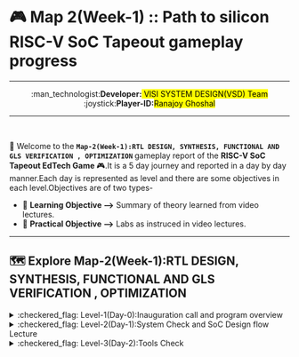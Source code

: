 # 🎮 Map 2(Week-1) :: Path to silicon RISC-V SoC Tapeout gameplay progress
***
<div align="center">:man_technologist:<b>Developer:</b><mark> VlSI SYSTEM DESIGN(VSD) Team</mark></div>
<div align="center">:joystick:<b>Player-ID:</b><mark>Ranajoy Ghoshal</mark></div>

***

<br>

:rocket: Welcome to the <b>`Map-2(Week-1):RTL DESIGN, SYNTHESIS, FUNCTIONAL AND GLS VERIFICATION , OPTIMIZATION` </b> gameplay report of the <b> RISC-V SoC Tapeout EdTech Game </b> :video_game:.It is a 5 day journey and reported in a day by day manner.Each day is represented as level and there are some objectives in each level.Objectives are of two types-

- :book: <b>Learning Objective --></b> Summary of theory learned from video lectures.
- :dart: <b>Practical Objective --></b> Labs as instruced in video lectures.


---

## 🗺️ Explore Map-2(Week-1):RTL DESIGN, SYNTHESIS, FUNCTIONAL AND GLS VERIFICATION , OPTIMIZATION
  <details>
  <summary>:checkered_flag: Level-1(Day-0):Inauguration call and program overview </summary>
    
  ##  :checkered_flag: Level-1(Day-0): Inauguration call and program overview
  :rocket:The journey starts with the inauguration call on 📆 18<sup>th</sup> September,2025 ⏲️ from 8:00 pm to 9:00 pm.
  <br>
  :walking: <b>[Explore Level-1 Gameplay](Map_1/Level_1/readme.md)</b>
  <br>
  :chart_with_upwards_trend: <b>Level-1 Status:</b> :white_check_mark: Completed
  </details>

  <details>
  <summary>:checkered_flag: Level-2(Day-1):System Check and SoC Design flow Lecture </summary>
    
  ##  :checkered_flag: Level-2(Day-1): System Check and SoC Design flow Lecture 
   :rocket:Ubuntu virtual machine system is needed for our SoC design flow journey,so I set up the system as per the requirement.Also,I attended the recorded lecture on Soc Design flow by Kunal Ghosh sir. 
  <br>
  :walking: <b>[Explore Level-2 Gameplay](Map_1/Level_2/readme.md)</b>
  <br>
  :chart_with_upwards_trend: <b>Level-2 Status:</b> :white_check_mark: Completed
  </details>
  
  <details>
  <summary>:checkered_flag: Level-3(Day-2):Tools Check </summary>
    
  ##  :checkered_flag: Level-3(Day-2): Tools Check
  :rocket:The open source tools like Yosys,iverilog,GTK Wave are installed in my Ubuntu 64 bit VM for RTL design,verification and sysnthesis task.
  <br>
  :walking: <b>[Explore Level-3 Gameplay](Map_1/Level_3/readme.md)</b>
  <br>
  :chart_with_upwards_trend: <b>Level-3 Status:</b> :white_check_mark: Completed
  </details>
